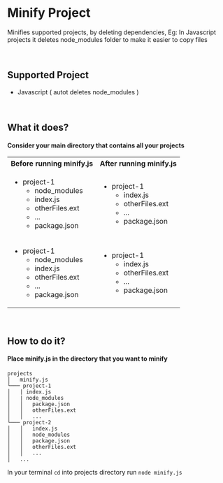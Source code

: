 # Minify Project
Minifies supported projects, by deleting dependencies, Eg: In Javascript projects it deletes node_modules folder to make it easier to copy files

<br>

## Supported Project
- Javascript ( autot deletes node_modules )

<br>

## What it does?
#### Consider your main directory that contains all your projects

<table>
  <tr>
    <th> Before running minify.js </th>
    <th> After running minify.js </th>
  </tr>
  <tr>
    <td>
      <ul>
        <li>project-1
          <ul> <li>node_modules</li> <li>index.js</li> <li>otherFiles.ext</li> <li>...</li> <li>package.json</li> </ul>
        </li>
      </ul>
    </td>
    <td>
      <ul>
        <li>project-1
          <ul> <li>index.js</li> <li>otherFiles.ext</li> <li>...</li> <li>package.json</li> </ul>
        </li>
      </ul>
    </td>
  </tr>
  <tr>
    <td>
      <ul>
        <li>project-1
          <ul> <li>node_modules</li> <li>index.js</li> <li>otherFiles.ext</li> <li>...</li> <li>package.json</li> </ul>
        </li>
      </ul>
    </td>
    <td>
      <ul>
        <li>project-1
          <ul> <li>index.js</li> <li>otherFiles.ext</li> <li>...</li> <li>package.json</li> </ul>
        </li>
      </ul>
    </td>
  </tr>
</table>

<br>

## How to do it?
#### Place minify.js in the directory that you want to minify

```
projects
│   minify.js   
└─── project-1
│   | index.js
│   | node_modules
│   │   package.json
│   │   otherFiles.ext
│   │   ...
└─── project-2
│   │   index.js
│   │   node_modules
│   │   package.json
│   │   otherFiles.ext
│   │   ...
│   ...
```
In your terminal `cd` into projects directory run `node minify.js`
